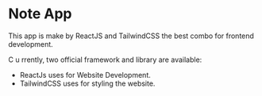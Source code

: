 # Note App

This app is make by ReactJS and TailwindCSS the best combo for frontend development.

C u rrently, two official framework and library are available:

- ReactJs uses for Website Development.
- TailwindCSS uses for styling the website.
